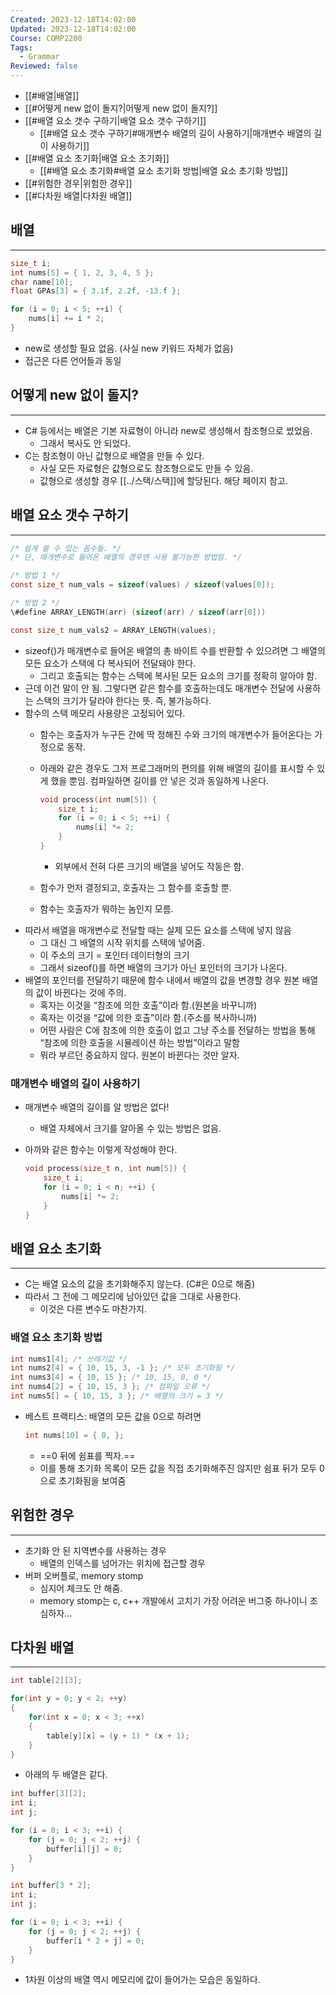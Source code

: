 ```yaml
---
Created: 2023-12-18T14:02:00
Updated: 2023-12-18T14:02:00
Course: COMP2200
Tags:
  - Grammar
Reviewed: false
---
```

- [[#배열|배열]]
- [[#어떻게 new 없이 돌지?|어떻게 new 없이 돌지?]]
- [[#배열 요소 갯수 구하기|배열 요소 갯수 구하기]]
	- [[#배열 요소 갯수 구하기#매개변수 배열의 길이 사용하기|매개변수 배열의 길이 사용하기]]
- [[#배열 요소 초기화|배열 요소 초기화]]
	- [[#배열 요소 초기화#배열 요소 초기화 방법|배열 요소 초기화 방법]]
- [[#위험한 경우|위험한 경우]]
- [[#다차원 배열|다차원 배열]]


## 배열
---
```C
size_t i;
int nums[5] = { 1, 2, 3, 4, 5 };
char name[10];
float GPAs[3] = { 3.1f, 2.2f, -13.f };

for (i = 0; i < 5; ++i) {
	nums[i] += i * 2;
}
```

- new로 생성할 필요 없음. (사실 new 키워드 자체가 없음)
- 접근은 다른 언어들과 동일

## 어떻게 new 없이 돌지?
---
- C# 등에서는 배열은 기본 자료형이 아니라 new로 생성해서 참조형으로 썼었음.
    - 그래서 복사도 안 되었다.
- C는 참조형이 아닌 값형으로 배열을 만들 수 있다.
    - 사실 모든 자료형은 값형으로도 참조형으로도 만들 수 있음.
    - 값형으로 생성할 경우 [[../스택/스택]]에 할당된다. 해당 페이지 참고.

## 배열 요소 갯수 구하기
---
```C
/* 쉽게 쓸 수 있는 꼼수들. */
/* 단, 매개변수로 들어온 배열의 경우엔 사용 불가능한 방법임. */

/* 방법 1 */
const size_t num_vals = sizeof(values) / sizeof(values[0]);

/* 방법 2 */
\#define ARRAY_LENGTH(arr) (sizeof(arr) / sizeof(arr[0]))

const size_t num_vals2 = ARRAY_LENGTH(values);
```

- sizeof()가 매개변수로 들어온 배열의 총 바이트 수를 반환할 수 있으려면 그 배열의 모든 요소가 스택에 다 복사되어 전달돼야 한다.
    - 그리고 호출되는 함수는 스택에 복사된 모든 요소의 크기를 정확히 알아야 함.
- 근데 이건 말이 안 됨. 그렇다면 같은 함수를 호출하는데도 매개변수 전달에 사용하는 스택의 크기가 달라야 한다는 뜻. 즉, 불가능하다. 
- 함수의 스택 메모리 사용량은 고정되어 있다.
    - 함수는 호출자가 누구든 간에 딱 정해진 수와 크기의 매개변수가 들어온다는 가정으로 동작.
    - 아래와 같은 경우도 그저 프로그래머의 편의를 위해 배열의 길이를 표시할 수 있게 했을 뿐임. 컴파일하면 길이를 안 넣은 것과 동일하게 나온다.
        
        ```C
        void process(int num[5]) {
        	size_t i;
        	for (i = 0; i < 5; ++i) {
        		nums[i] *= 2;
        	}
        }
        ```
        
        - 외부에서 전혀 다른 크기의 배열을 넣어도 작동은 함.
    - 함수가 먼저 결정되고, 호출자는 그 함수를 호출할 뿐.
    - 함수는 호출자가 뭐하는 놈인지 모름.
- 따라서 배열을 매개변수로 전달할 때는 실제 모든 요소를 스택에 넣지 않음
    - 그 대신 그 배열의 시작 위치를 스택에 넣어줌.
    - 이 주소의 크기 = 포인터 데이터형의 크기
    - 그래서 sizeof()를 하면 배열의 크기가 아닌 포인터의 크기가 나온다.
- 배열의 포인터를 전달하기 때문에 함수 내에서 배열의 값을 변경할 경우 원본 배열의 값이 바뀐다는 것에 주의.
    - 혹자는 이것을 “참조에 의한 호출”이라 함.(원본을 바꾸니까)
    - 혹자는 이것을 “값에 의한 호출”이라 함.(주소를 복사하니까)
    - 어떤 사람은 C에 참조에 의한 호출이 없고 그냥 주소를 전달하는 방법을 통해 “참조에 의한 호출을 시뮬레이션 하는 방법”이라고 말함
    - 뭐라 부르던 중요하지 않다. 원본이 바뀐다는 것만 알자.

### 매개변수 배열의 길이 사용하기
- 매개변수 배열의 길이를 알 방법은 없다!
    - 배열 자체에서 크기를 알아올 수 있는 방법은 없음.
- 아까와 같은 함수는 이렇게 작성해야 한다.
    
    ```C
    void process(size_t n, int num[5]) {
    	size_t i;
    	for (i = 0; i < n; ++i) {
    		nums[i] *= 2;
    	}
    }
    ```
    

## 배열 요소 초기화
---
- C는 배열 요소의 값을 초기화해주지 않는다. (C#은 0으로 해줌)
- 따라서 그 전에 그 메모리에 남아있던 값을 그대로 사용한다.
    - 이것은 다른 변수도 마찬가지.

### 배열 요소 초기화 방법

```C
int nums1[4]; /* 쓰레기값 */
int nums2[4] = { 10, 15, 3, -1 }; /* 모두 초기화됨 */
int nums3[4] = { 10, 15 }; /* 10, 15, 0, 0 */
int nums4[2] = { 10, 15, 3 }; /* 컴파일 오류 */
int nums5[] = { 10, 15, 3 }; /* 배열의 크기 = 3 */
```

- 베스트 프랙티스: 배열의 모든 값을 0으로 하려면
    
    ```C
    int nums[10] = { 0, };
    ```
    
    - ==0 뒤에 쉼표를 찍자.==
    - 이를 통해 초기화 목록이 모든 값을 직접 초기화해주진 않지만 쉼표 뒤가 모두 0으로 초기화됨을 보여줌

## 위험한 경우
---
- 초기화 안 된 지역변수를 사용하는 경우
	- 배열의 인덱스를 넘어가는 위치에 접근할 경우
- 버퍼 오버플로, memory stomp
    - 심지어 체크도 안 해줌.
    - memory stomp는 c, c++ 개발에서 고치기 가장 어려운 버그중 하나이니 조심하자…

## 다차원 배열
---

```C
int table[2][3];

for(int y = 0; y < 2; ++y)
{
	for(int x = 0; x < 3; ++x)
	{
		table[y][x] = (y + 1) * (x + 1);
	}
}
```

- 아래의 두 배열은 같다.

```C
int buffer[3][2];
int i;
int j;

for (i = 0; i < 3; ++i) {
	for (j = 0; j < 2; ++j) {
		buffer[i][j] = 0;
	}
}
```

```C
int buffer[3 * 2];
int i;
int j;

for (i = 0; i < 3; ++i) {
	for (j = 0; j < 2; ++j) {
		buffer[i * 2 + j] = 0;
	}
}
```

- 1차원 이상의 배열 역시 메모리에 값이 들어가는 모습은 동일하다.
